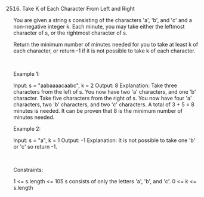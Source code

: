 2516. Take K of Each Character From Left and Right

You are given a string s consisting of the characters 'a', 'b', and 'c' and a non-negative integer k. Each minute, you may take either the leftmost character of s, or the rightmost character of s.

Return the minimum number of minutes needed for you to take at least k of each character, or return -1 if it is not possible to take k of each character.

 

Example 1:

Input: s = "aabaaaacaabc", k = 2
Output: 8
Explanation: 
Take three characters from the left of s. You now have two 'a' characters, and one 'b' character.
Take five characters from the right of s. You now have four 'a' characters, two 'b' characters, and two 'c' characters.
A total of 3 + 5 = 8 minutes is needed.
It can be proven that 8 is the minimum number of minutes needed.


Example 2:

Input: s = "a", k = 1
Output: -1
Explanation: It is not possible to take one 'b' or 'c' so return -1.


 

Constraints:

1 <= s.length <= 105
s consists of only the letters 'a', 'b', and 'c'.
0 <= k <= s.length